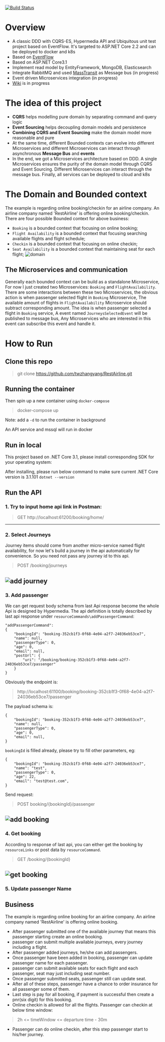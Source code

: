 [![Build Status](https://dev.azure.com/restairline/restairline/_apis/build/status/restairline?branchName=master)](https://dev.azure.com/restairline/restairline/_build/latest?definitionId=4&branchName=master)

# Overview

* A classic DDD with CQRS-ES, Hypermedia API and Ubiquitous unit test project based on EventFlow. It's targeted to ASP.NET Core 2.2 and can be deployed to docker and k8s
* Based on [EventFlow](https://github.com/eventflow/EventFlow)
* Based on ASP.NET Core3.1
* Implement read model by EntityFramework, MongoDB, Elasticsearch
* Integrate RabbitMQ and used [MassTransit](https://github.com/MassTransit) as Message bus (in progress)
* Event driven Microservices integration (in progress)
* [Wiki](https://github.com/twzhangyang/RestAirline/wiki) is in progress

# The idea of this project
* **CQRS** helps modelling pure domain by separating command and query logic
* **Event Sourcing** helps decoupling domain models and persistence
* **Combining CQRS and Event Sourcing** make the domain model more reasonable and pure
* At the same time, different Bounded contexts can evolve into different Microservices and different Microservices can interact through asynchronous **Message Bus** and **events**
* In the end, we got a Microservices architecture based on DDD. A single Microservices ensures the purity of the domain model through CQRS and Event Sourcing. Different Microservices can interact through the message bus. Finally, all services can be deployed to cloud and k8s

# The Domain and Bounded context
The example is regarding online booking/checkin for an airline company. An airline company named 'RestAirline' is offering online booking/checkin. 
There are four possible Bounded context for above business: 
* `Booking` is a bounded context that focusing on online booking;
* `Flight Availability` is a bounded context that focusing searching available flights and flight schedule;
* `Checkin` is a bounded context that focusing on online checkin;
* `Seat Availability` is a bounded context that maintaining seat for each flight;
![domain](https://user-images.githubusercontent.com/22952792/59654892-bbb2f680-91ca-11e9-8465-a628a57e13b2.png)

## The Microservices and communication
Generally each bounded context can be build as a standalone Microservice, For now I just created two Microservices: `Booking` and `FlightAvailability`.
There are some interactions between these two Microservices, the obvious action is when passenger selected flight in `Booking` Microservice,
The available amount of flights in `FlightAvailability` Microservice should subtract corresponding amount. The idea is when passenger selected a flight in `Booking`
service, A event named `JourneysSelectedEvent` will be published to message bus, Any Microservices who are interested in this event can subscribe this event 
and handle it. 

# How to Run
## Clone this repo

> git clone https://github.com/twzhangyang/RestAirline.git

## Running the container
Then spin up a new container using `docker-compose`

> docker-compose up

Note: add a `-d` to run the container in background

An API service and mssql will run in docker

## Run in local
This project based on .NET Core 3.1, please install corresponding SDK for your operating system:

After installing, please run below command to make sure current .NET Core version is 3.1.101
`dotnet --version`

## Run the API

### 1. Try to input home api link in Postman:

> GET http://localhost:61200/booking/home/

---

### 2. Select Journeys
Journey items should come from another micro-service named flight availability, for now let's build a 
journey in the api automatically for convenience. So you need not pass any journey id to this api.

> POST /booking/journeys

![add journey](https://user-images.githubusercontent.com/22952792/61993523-7625fb00-b09f-11e9-98a4-5fdd52774996.png)
---

### 3. Add passenger
We can get request body schema from last Api response become the whole Api is designed by Hypermedia.
The api definition is totally described by last api response under `resourceCommands\addPassengerCommand`:
```
"addPassengerCommand": 
{
    "bookingId": "booking-352cb1f3-0f68-4e04-a2f7-24036eb53ce7",
    "name": null,
    "passengerType": 0,
    "age": 0,
    "email": null,
    "postUrl": {
        "uri": "/booking/booking-352cb1f3-0f68-4e04-a2f7-24036eb53ce7/passenger"
    }
}
```
Obviously the endpoint is: 

> http://localhost:61100/booking/booking-352cb1f3-0f68-4e04-a2f7-24036eb53ce7/passenger

The payload schema is:
```
{
	"bookingId": "booking-352cb1f3-0f68-4e04-a2f7-24036eb53ce7",
    "name": null,
    "passengerType": 0,
    "age": 0,
    "email": null,
}
```
`bookingId` is filled already, please try to fill other parameters, eg:
```
{
	"bookingId": "booking-352cb1f3-0f68-4e04-a2f7-24036eb53ce7",
    "name": "test",
    "passengerType": 0,
    "age": 22,
    "email": "test@test.com",
}
```
Send request:

> POST booking/{bookingId}/passenger

![add booking](https://user-images.githubusercontent.com/22952792/61993532-b8e7d300-b09f-11e9-9567-75ba0ea0a8d9.png)
---

### 4. Get booking
According to response of last api, you can either get the booking by `resourceLinks` or post data by `resourceCommand`.

> GET /booking/{bookingId}

![get booking](https://user-images.githubusercontent.com/22952792/61993549-ffd5c880-b09f-11e9-9679-e708a7f087d3.png)
---

### 5. Update passenger Name

## Business 
The example is regarding online booking for an airline company. An airline company named 'RestAirline' is offering online booking. 
* After passenger submitted one of the available journey that means this passenger starting create an online booking.
* passenger can submit multiple available journeys, every journey including a flight.
* After passenger added journeys, he/she can add passengers.
* Once passenger have been added in booking, passenger can update passenger name for each passenger.
* passenger can submit available seats for each flight and each passenger, seat may just including seat number.
* Once passenger submitted seats, passenger still can update seat.
* After all of these steps, passenger have a chance to order insurance for all passenger some of them.
* Last step is pay for all booking, if payment is successful then create a pnr(six digit) for this booking.
* Online checkin is allowed for all the flights. Passenger can checkin at below time window:

> 2h <= timeWindow <= departure time - 30m 

* Passenger can do online checkin, after this step passenger start to his/her journey. 


